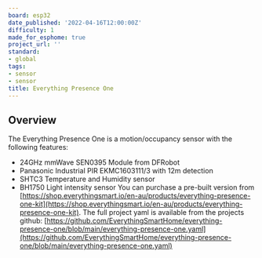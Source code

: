 ```yaml
---
board: esp32
date_published: '2022-04-16T12:00:00Z'
difficulty: 1
made_for_esphome: true
project_url: ''
standard:
- global
tags:
- sensor
- sensor
title: Everything Presence One
---
```


## Overview

The Everything Presence One is a motion/occupancy sensor with the following features:
- 24GHz mmWave SEN0395 Module from DFRobot
- Panasonic Industrial PIR EKMC1603111/3 with 12m detection
- SHTC3 Temperature and Humidity sensor
- BH1750 Light intensity sensor
You can purchase a pre-built version from [https://shop.everythingsmart.io/en-au/products/everything-presence-one-kit](https://shop.everythingsmart.io/en-au/products/everything-presence-one-kit).
The full project yaml is available from the projects github: [https://github.com/EverythingSmartHome/everything-presence-one/blob/main/everything-presence-one.yaml](https://github.com/EverythingSmartHome/everything-presence-one/blob/main/everything-presence-one.yaml)